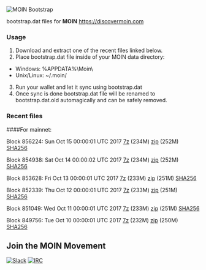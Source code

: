 ![MOIN Bootstrap](https://i.imgur.com/KjM1jMp.jpg)

bootstrap.dat files for **MOIN** https://discovermoin.com

### Usage

1. Download and extract one of the recent files linked below.
2. Place bootstrap.dat file inside of your MOIN data directory:
 - Windows: %APPDATA%\Moin\
 - Unix/Linux: ~/.moin/
3. Run your wallet and let it sync using bootstrap.dat
4. Once sync is done bootstrap.dat file will be renamed to bootstrap.dat.old automagically and can be safely removed.


### Recent files

####For mainnet:

Block 856224: Sun Oct 15 00:00:01 UTC 2017 [7z](https://transfer.sh/BRRYf/bootstrap.dat.20171015.7z) (234M) [zip](https://transfer.sh/XA9hc/bootstrap.dat.20171015.zip) (252M) [SHA256](https://transfer.sh/ubmVe/sha256.txt)

Block 854938: Sat Oct 14 00:00:02 UTC 2017 [7z](https://transfer.sh/budpH/bootstrap.dat.20171014.7z) (234M) [zip](https://transfer.sh/4kHex/bootstrap.dat.20171014.zip) (252M) [SHA256](https://transfer.sh/EciNE/sha256.txt)

Block 853628: Fri Oct 13 00:00:01 UTC 2017 [7z](https://transfer.sh/bNezM/bootstrap.dat.20171013.7z) (233M) [zip](https://transfer.sh/JF3J1/bootstrap.dat.20171013.zip) (251M) [SHA256](https://transfer.sh/eIZ50/sha256.txt)

Block 852339: Thu Oct 12 00:00:01 UTC 2017 [7z]() (233M) [zip]() (251M) [SHA256]()

Block 851049: Wed Oct 11 00:00:01 UTC 2017 [7z](https://transfer.sh/15u5m9/bootstrap.dat.20171011.7z) (233M) [zip](https://transfer.sh/OySgl/bootstrap.dat.20171011.zip) (251M) [SHA256](https://transfer.sh/15VGJA/sha256.txt)

Block 849756: Tue Oct 10 00:00:01 UTC 2017 [7z](https://transfer.sh/NOFgx/bootstrap.dat.20171010.7z) (232M) [zip](https://transfer.sh/YD110/bootstrap.dat.20171010.zip) (250M) [SHA256](https://transfer.sh/LisNl/sha256.txt)

## Join the MOIN Movement

[![Slack](https://i.imgur.com/Xy0IEJN.png)](https://discovermoin.herokuapp.com)
[![IRC](http://i.imgur.com/amUnKGQ.png)](https://kiwiirc.com/client/irc.freenode.net/#moin-crypto)
